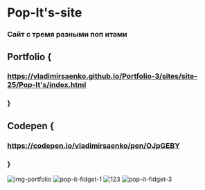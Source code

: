 # Pop-It's-site

### Сайт с тремя разными поп итами 

## Portfolio {

### https://vladimirsaenko.github.io/Portfolio-3/sites/site-25/Pop-It's/index.html

### }

## Codepen {

### https://codepen.io/vladimirsaenko/pen/OJpGEBY

### }

![img-portfolio](https://user-images.githubusercontent.com/56477695/132561471-e027b314-73ad-4b01-bef6-f467552a534d.jpg)
![pop-it-fidget-1](https://user-images.githubusercontent.com/56477695/122687641-341c7a00-d220-11eb-8abb-e270bb9f2d51.jpg)
![123](https://user-images.githubusercontent.com/56477695/122687886-96c24580-d221-11eb-9b0d-9f4deac3d3be.png)
![pop-it-fidget-3](https://user-images.githubusercontent.com/56477695/122687943-ed2f8400-d221-11eb-84db-b0b52d2e194e.jpg)
